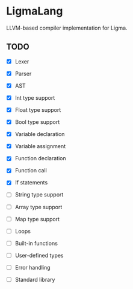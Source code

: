 # LigmaLang

LLVM-based compiler implementation for Ligma.

## TODO
- [x] Lexer
- [x] Parser
- [x] AST

- [x] Int type support
- [x] Float type support
- [x] Bool type support

- [x] Variable declaration
- [x] Variable assignment
- [x] Function declaration
- [x] Function call

- [x] If statements

- [ ] String type support
- [ ] Array type support
- [ ] Map type support
- [ ] Loops
- [ ] Built-in functions
- [ ] User-defined types
- [ ] Error handling
- [ ] Standard library
